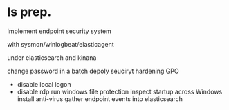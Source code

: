 # ls prep.
Implement endpoint security system 

with sysmon/winlogbeat/elasticagent 

under elasticsearch and kinana

change password in a batch
depoly seuciryt hardening GPO
 - disable local logon
 - disable rdp
run windows file protection
inspect startup across Windows
install anti-virus
gather endpoint events into elasticsearch
